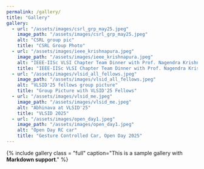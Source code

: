 ```yaml
---
permalink: /gallery/
title: "Gallery"
gallery:
  - url: "/assets/images/csrl_grp_may25.jpeg"
    image_path: "/assets/images/csrl_grp_may25.jpeg"
    alt: "CSRL group pic"
    title: "CSRL Group Photo"
  - url: "/assets/images/ieee_krishnapura.jpeg"
    image_path: "/assets/images/ieee_krishnapura.jpeg"
    alt: "IEEE-IISc VLSI Chapter Team Dinner with Prof. Nagendra Krishnapura"
    title: "IEEE-IISc VLSI Chapter Team Dinner with Prof. Nagendra Krishnapura"
  - url: "/assets/images/vlsid_all_fellows.jpeg"
    image_path: "/assets/images/vlsid_all_fellows.jpeg"
    alt: "VLSID'25 fellows group picture"
    title: "Group Picture with VLSID'25 Fellows"
  - url: "/assets/images/vlsid_me.jpeg"
    image_path: "/assets/images/vlsid_me.jpeg"
    alt: "Abhinava at VLSID'25"
    title: "VLSID 2025"
  - url: "/assets/images/open_day1.jpeg"
    image_path: "/assets/images/open_day1.jpeg"
    alt: "Open Day RC car"
    title: "Gesture Controlled Car, Open Day 2025"
---
```


{% include gallery class = "full" caption="This is a sample gallery with **Markdown support**." %}